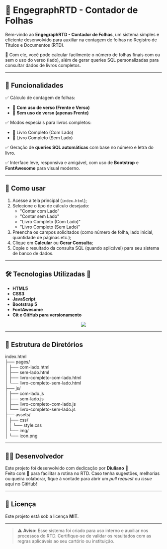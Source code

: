 # 📄 EngegraphRTD - Contador de Folhas

Bem-vindo ao **EngegraphRTD - Contador de Folhas**, um sistema simples e eficiente desenvolvido para auxiliar na contagem de folhas no Registro de Títulos e Documentos (RTD).

🔢 Com ele, você pode calcular facilmente o número de folhas finais com ou sem o uso do verso (lado), além de gerar queries SQL personalizadas para consultar dados de livros completos.

---

## 🚀 Funcionalidades

✅ Cálculo de contagem de folhas:
- 📘 **Com uso de verso (Frente e Verso)**
- 📗 **Sem uso de verso (apenas Frente)**

✅ Modos especiais para livros completos:
- 📒 Livro Completo (Com Lado)
- 📙 Livro Completo (Sem Lado)

✅ Geração de **queries SQL automáticas** com base no número e letra do livro.

✅ Interface leve, responsiva e amigável, com uso de **Bootstrap** e **FontAwesome** para visual moderno.

---

## 🧩 Como usar

1. Acesse a tela principal (`index.html`);
2. Selecione o tipo de cálculo desejado:
   - "Contar com Lado"
   - "Contar sem Lado"
   - "Livro Completo (Com Lado)"
   - "Livro Completo (Sem Lado)"
3. Preencha os campos solicitados (como número de folha, lado inicial, quantidade de páginas etc.);
4. Clique em **Calcular** ou **Gerar Consulta**;
5. Copie o resultado da consulta SQL (quando aplicável) para seu sistema de banco de dados.

---

## 🛠️ Tecnologias Utilizadas 🧪

- **HTML5**
- **CSS3**
- **JavaScript**
- **Bootstrap 5**
- **FontAwesome**
- **Git e GitHub para versionamento**

<p align="center">
    <img src="https://skillicons.dev/icons?i=html,css,js,bootstrap,git,github" />
</p>


---

## 📁 Estrutura de Diretórios

index.html  
├── pages/  
│       ├── com-lado.html  
│       ├── sem-lado.html  
│       ├── livro-completo-com-lado.html  
│       └── livro-completo-sem-lado.html  
├── js/  
│       ├── com-lado.js  
│       ├── sem-lado.js  
│       ├── livro-completo-com-lado.js  
│       └── livro-completo-sem-lado.js  
├── assets/  
│       ├── css/  
│       │       └── style.css  
│       └── img/  
│               └── icon.png  


---

## 👨‍💻 Desenvolvedor

Este projeto foi desenvolvido com dedicação por **Diuliano** 🧠  
Feito com 💙 para facilitar a rotina no RTD.
Caso tenha sugestões, melhorias ou queira colaborar, fique à vontade para abrir um _pull request_ ou _issue_ aqui no GitHub!

---

## 📝 Licença

Este projeto está sob a licença **MIT**. 

---

> ⚠️ **Aviso:** Esse sistema foi criado para uso interno e auxiliar nos processos do RTD. Certifique-se de validar os resultados com as regras aplicáveis ao seu cartório ou instituição.

